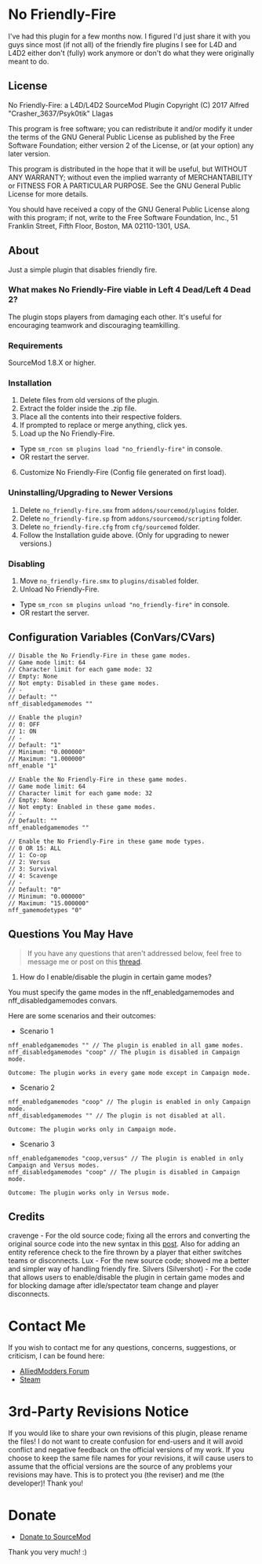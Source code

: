 # No Friendly-Fire
I've had this plugin for a few months now. I figured I'd just share it with you guys since most (if not all) of the friendly fire plugins I see for L4D and L4D2 either don't (fully) work anymore or don't do what they were originally meant to do.

## License
No Friendly-Fire: a L4D/L4D2 SourceMod Plugin
Copyright (C) 2017  Alfred "Crasher_3637/Psyk0tik" Llagas

This program is free software; you can redistribute it and/or modify it under the terms of the GNU General Public License as published by the Free Software Foundation; either version 2 of the License, or (at your option) any later version.

This program is distributed in the hope that it will be useful, but WITHOUT ANY WARRANTY; without even the implied warranty of MERCHANTABILITY or FITNESS FOR A PARTICULAR PURPOSE.  See the GNU General Public License for more details.

You should have received a copy of the GNU General Public License along with this program; if not, write to the Free Software Foundation, Inc., 51 Franklin Street, Fifth Floor, Boston, MA  02110-1301, USA.

## About
Just a simple plugin that disables friendly fire.

### What makes No Friendly-Fire viable in Left 4 Dead/Left 4 Dead 2?
The plugin stops players from damaging each other. It's useful for encouraging teamwork and discouraging teamkilling.

### Requirements
SourceMod 1.8.X or higher.

### Installation
1. Delete files from old versions of the plugin.
2. Extract the folder inside the .zip file.
3. Place all the contents into their respective folders.
4. If prompted to replace or merge anything, click yes.
5. Load up the No Friendly-Fire.
  - Type `sm_rcon sm plugins load "no_friendly-fire"` in console.
  - OR restart the server.
6. Customize No Friendly-Fire (Config file generated on first load).

### Uninstalling/Upgrading to Newer Versions
1. Delete `no_friendly-fire.smx` from `addons/sourcemod/plugins` folder.
2. Delete `no_friendly-fire.sp` from `addons/sourcemod/scripting` folder.
3. Delete `no_friendly-fire.cfg` from `cfg/sourcemod` folder.
4. Follow the Installation guide above. (Only for upgrading to newer versions.)

### Disabling
1. Move `no_friendly-fire.smx` to `plugins/disabled` folder.
2. Unload No Friendly-Fire.
  - Type `sm_rcon sm plugins unload "no_friendly-fire"` in console.
  - OR restart the server.

## Configuration Variables (ConVars/CVars)
```
// Disable the No Friendly-Fire in these game modes.
// Game mode limit: 64
// Character limit for each game mode: 32
// Empty: None
// Not empty: Disabled in these game modes.
// -
// Default: ""
nff_disabledgamemodes ""

// Enable the plugin?
// 0: OFF
// 1: ON
// -
// Default: "1"
// Minimum: "0.000000"
// Maximum: "1.000000"
nff_enable "1"

// Enable the No Friendly-Fire in these game modes.
// Game mode limit: 64
// Character limit for each game mode: 32
// Empty: None
// Not empty: Enabled in these game modes.
// -
// Default: ""
nff_enabledgamemodes ""

// Enable the No Friendly-Fire in these game mode types.
// 0 OR 15: ALL
// 1: Co-op
// 2: Versus
// 3: Survival
// 4: Scavenge
// -
// Default: "0"
// Minimum: "0.000000"
// Maximum: "15.000000"
nff_gamemodetypes "0"
```

## Questions You May Have
> If you have any questions that aren't addressed below, feel free to message me or post on this [thread](https://forums.alliedmods.net/showthread.php?t=302822).

1. How do I enable/disable the plugin in certain game modes?

You must specify the game modes in the nff_enabledgamemodes and nff_disabledgamemodes convars.

Here are some scenarios and their outcomes:

- Scenario 1
```
nff_enabledgamemodes "" // The plugin is enabled in all game modes.
nff_disabledgamemodes "coop" // The plugin is disabled in Campaign mode.

Outcome: The plugin works in every game mode except in Campaign mode.
```
- Scenario 2
```
nff_enabledgamemodes "coop" // The plugin is enabled in only Campaign mode.
nff_disabledgamemodes "" // The plugin is not disabled at all.

Outcome: The plugin works only in Campaign mode.
```
- Scenario 3
```
nff_enabledgamemodes "coop,versus" // The plugin is enabled in only Campaign and Versus modes.
nff_disabledgamemodes "coop" // The plugin is disabled in Campaign mode.

Outcome: The plugin works only in Versus mode.
```

## Credits
cravenge - For the old source code; fixing all the errors and converting the original source code into the new syntax in this [post](https://forums.alliedmods.net/showthread.php?t=301873). Also for adding an entity reference check to the fire thrown by a player that either switches teams or disconnects.
Lux - For the new source code; showed me a better and simpler way of handling friendly fire.
Silvers (Silvershot) - For the code that allows users to enable/disable the plugin in certain game modes and for blocking damage after idle/spectator team change and player disconnects.

# Contact Me
If you wish to contact me for any questions, concerns, suggestions, or criticism, I can be found here:
- [AlliedModders Forum](https://forums.alliedmods.net/member.php?u=181166)
- [Steam](https://steamcommunity.com/profiles/76561198056665335)

# 3rd-Party Revisions Notice
If you would like to share your own revisions of this plugin, please rename the files! I do not want to create confusion for end-users and it will avoid conflict and negative feedback on the official versions of my work. If you choose to keep the same file names for your revisions, it will cause users to assume that the official versions are the source of any problems your revisions may have. This is to protect you (the reviser) and me (the developer)! Thank you!

# Donate
- [Donate to SourceMod](https://www.sourcemod.net/donate.php)

Thank you very much! :)
